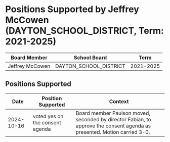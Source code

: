 # Positions Supported by Jeffrey McCowen (DAYTON_SCHOOL_DISTRICT, Term: 2021-2025)

| Board Member | School Board | Term |
|--------------|--------------|------|
| Jeffrey McCowen | DAYTON_SCHOOL_DISTRICT | 2021-2025 |

## Positions Supported

| Date       | Position Supported           | Context            |
|------------|------------------------------|--------------------|
| 2024-10-16 | voted yes on the consent agenda | Board member Paulson moved, seconded by director Fabian, to approve the consent agenda as presented. Motion carried 3-0. |

